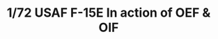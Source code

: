 ---
title: "1/72 USAF F-15E In action of OEF & OIF "
price: TBA
desc: ""
img_path: "/assets/img/GWH07201.jpg"
brand: AMMO
available: true
special_offer: false
new: false
soon: false
cat: "Plasticne-Makete"
subcat: "PM-GREAT-WALL-HOBBY"
subsubcat: ""
sifra: "GWH07201"
---